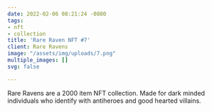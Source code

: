 ```yaml
---
date: 2022-02-06 08:21:24 -0800
tags:
- nft
- collection
title: 'Rare Raven NFT #7'
client: Rare Ravens
image: "/assets/img/uploads/7.png"
multiple_images: []
svg: false

---
```

Rare Ravens are a 2000 item NFT collection. Made for dark minded individuals who identify with antiheroes and good hearted villains.